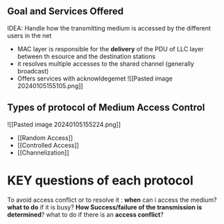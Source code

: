## Goal and Services Offered 
IDEA: Handle how the transmitting medium is accessed by the different users in the net 

- MAC layer is responsible for the **delivery** of the PDU of LLC layer between th esource and the destination stations 
- it resolves multiple accesses to the shared channel (generally broadcast)
- Offers services with acknowldegemet
![[Pasted image 20240105155105.png]]

## Types of protocol of Medium Access Control
![[Pasted image 20240105155224.png]]

- [[Random Access]]
- [[Controlled Access]]
- [[Channelization]]

# KEY questions of each protocol
To avoid access conflict or to resolve it :
**when** can i access the medium?
**what to do** if it is busy?
**How Success/failure of the transmission is determined**?
what to do if there is an **access conflict**?


